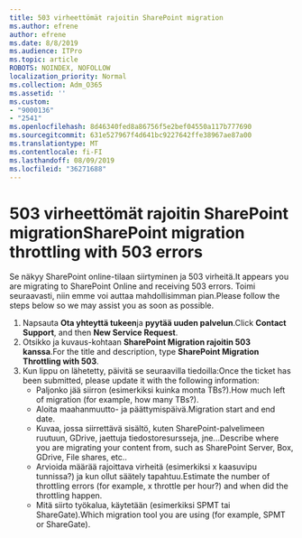 ```yaml
---
title: 503 virheettömät rajoitin SharePoint migration
ms.author: efrene
author: efrene
ms.date: 8/8/2019
ms.audience: ITPro
ms.topic: article
ROBOTS: NOINDEX, NOFOLLOW
localization_priority: Normal
ms.collection: Adm_O365
ms.assetid: ''
ms.custom:
- "9000136"
- "2541"
ms.openlocfilehash: 8d46340fed8a86756f5e2bef04550a117b777690
ms.sourcegitcommit: 631e527967f4d641bc9227642ffe38967ae87a00
ms.translationtype: MT
ms.contentlocale: fi-FI
ms.lasthandoff: 08/09/2019
ms.locfileid: "36271688"
---
```

# <a name="sharepoint-migration-throttling-with-503-errors"></a><span data-ttu-id="7d2d7-102">503 virheettömät rajoitin SharePoint migration</span><span class="sxs-lookup"><span data-stu-id="7d2d7-102">SharePoint migration throttling with 503 errors</span></span>

<span data-ttu-id="7d2d7-103">Se näkyy SharePoint online-tilaan siirtyminen ja 503 virheitä.</span><span class="sxs-lookup"><span data-stu-id="7d2d7-103">It appears you are migrating to SharePoint Online and receiving 503 errors.</span></span> <span data-ttu-id="7d2d7-104">Toimi seuraavasti, niin emme voi auttaa mahdollisimman pian.</span><span class="sxs-lookup"><span data-stu-id="7d2d7-104">Please follow the steps below so we may assist you as soon as possible.</span></span> 

1. <span data-ttu-id="7d2d7-105">Napsauta **Ota yhteyttä tukeen**ja **pyytää uuden palvelun**.</span><span class="sxs-lookup"><span data-stu-id="7d2d7-105">Click **Contact Support**, and then **New Service Request**.</span></span>
2. <span data-ttu-id="7d2d7-106">Otsikko ja kuvaus-kohtaan **SharePoint Migration rajoitin 503 kanssa**.</span><span class="sxs-lookup"><span data-stu-id="7d2d7-106">For the title and description, type **SharePoint Migration Throttling with 503**.</span></span>
3. <span data-ttu-id="7d2d7-107">Kun lippu on lähetetty, päivitä se seuraavilla tiedoilla:</span><span class="sxs-lookup"><span data-stu-id="7d2d7-107">Once the ticket has been submitted, please update it with the following information:</span></span>
    - <span data-ttu-id="7d2d7-108">Paljonko jää siirron (esimerkiksi kuinka monta TBs?).</span><span class="sxs-lookup"><span data-stu-id="7d2d7-108">How much left of migration (for example, how many TBs?).</span></span>
    - <span data-ttu-id="7d2d7-109">Aloita maahanmuutto- ja päättymispäivä.</span><span class="sxs-lookup"><span data-stu-id="7d2d7-109">Migration start and end date.</span></span>
    - <span data-ttu-id="7d2d7-110">Kuvaa, jossa siirrettävä sisältö, kuten SharePoint-palvelimeen ruutuun, GDrive, jaettuja tiedostoresursseja, jne...</span><span class="sxs-lookup"><span data-stu-id="7d2d7-110">Describe where you are migrating your content from, such as SharePoint Server, Box, GDrive, File shares, etc..</span></span>
    - <span data-ttu-id="7d2d7-111">Arvioida määrää rajoittava virheitä (esimerkiksi x kaasuvipu tunnissa?) ja kun ollut säätely tapahtuu.</span><span class="sxs-lookup"><span data-stu-id="7d2d7-111">Estimate the number of throttling errors (for example, x throttle per hour?) and when did the throttling happen.</span></span>
    - <span data-ttu-id="7d2d7-112">Mitä siirto työkalua, käytetään (esimerkiksi SPMT tai ShareGate).</span><span class="sxs-lookup"><span data-stu-id="7d2d7-112">Which migration tool you are using (for example, SPMT or ShareGate).</span></span>


